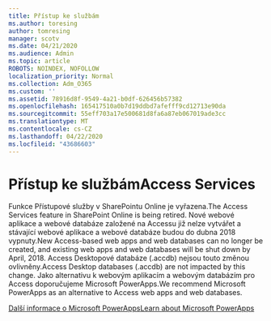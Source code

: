 ```yaml
---
title: Přístup ke službám
ms.author: toresing
author: tomresing
manager: scotv
ms.date: 04/21/2020
ms.audience: Admin
ms.topic: article
ROBOTS: NOINDEX, NOFOLLOW
localization_priority: Normal
ms.collection: Adm_O365
ms.custom: ''
ms.assetid: 78916d8f-9549-4a21-b0df-626456b57382
ms.openlocfilehash: 165417510a0b7d19ddbd7afefff9cd12713e90da
ms.sourcegitcommit: 55eff703a17e500681d8fa6a87eb067019ade3cc
ms.translationtype: MT
ms.contentlocale: cs-CZ
ms.lasthandoff: 04/22/2020
ms.locfileid: "43686603"
---
```

# <a name="access-services"></a><span data-ttu-id="9f577-102">Přístup ke službám</span><span class="sxs-lookup"><span data-stu-id="9f577-102">Access Services</span></span>

<span data-ttu-id="9f577-103">Funkce Přístupové služby v SharePointu Online je vyřazena.</span><span class="sxs-lookup"><span data-stu-id="9f577-103">The Access Services feature in SharePoint Online is being retired.</span></span> <span data-ttu-id="9f577-104">Nové webové aplikace a webové databáze založené na Accessu již nelze vytvářet a stávající webové aplikace a webové databáze budou do dubna 2018 vypnuty.</span><span class="sxs-lookup"><span data-stu-id="9f577-104">New Access-based web apps and web databases can no longer be created, and existing web apps and web databases will be shut down by April, 2018.</span></span> <span data-ttu-id="9f577-105">Access Desktopové databáze (.accdb) nejsou touto změnou ovlivněny.</span><span class="sxs-lookup"><span data-stu-id="9f577-105">Access Desktop databases (.accdb) are not impacted by this change.</span></span> <span data-ttu-id="9f577-106">Jako alternativu k webovým aplikacím a webovým databázím pro Access doporučujeme Microsoft PowerApps.</span><span class="sxs-lookup"><span data-stu-id="9f577-106">We recommend Microsoft PowerApps as an alternative to Access web apps and web databases.</span></span> 
  
[<span data-ttu-id="9f577-107">Další informace o Microsoft PowerApps</span><span class="sxs-lookup"><span data-stu-id="9f577-107">Learn about Microsoft PowerApps</span></span>](https://powerapps.microsoft.com/)
  